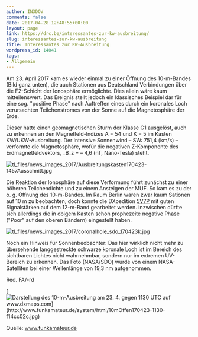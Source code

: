 ```yaml
---
author: IN3DOV
comments: false
date: 2017-04-28 12:48:55+00:00
layout: page
link: https://drc.bz/interessantes-zur-kw-ausbreitung/
slug: interessantes-zur-kw-ausbreitung
title: Interessantes zur KW-Ausbreitung
wordpress_id: 14041
tags:
- Allgemein
---
```


Am 23. April 2017 kam es wieder einmal zu einer Öffnung des 10-m-Bandes (Bild ganz unten), die auch Stationen aus Deutschland Verbindungen über die F2-Schicht der Ionosphäre ermöglichte. Dies allein wäre kaum mitteilenswert.
Das Ereignis stellt jedoch ein klassisches Beispiel dar für eine sog. "positive Phase" nach Auftreffen eines durch ein koronales Loch verursachten Teilchenstromes von der Sonne auf die Magnetosphäre der Erde.

Dieser hatte einen geomagnetischen Sturm der Klasse G1 ausgelöst, auch zu erkennen an den Magnetfeld-Indizes A = 54 und K = 5 im Kasten KW/UKW-Ausbreitung. Der intensive Sonnenwind – SW: 751,4 (km/s) – verformte die Magnetosphäre, wofür die negativen Z-Komponente des Erdmagnetfeldvektors, _B_z = – 4,6 (nT, Nano-Tesla) steht.

![tl_files/news_images_2017/Ausbreitungskasten170423-1457Ausschnitt.jpg](http://www.funkamateur.de/tl_files/news_images_2017/Ausbreitungskasten170423-1457Ausschnitt.jpg)

Die Reaktion der Ionosphäre auf diese Verformung führt zunächst zu einer höheren Teilchendichte und zu einem Ansteigen der MUF. So kam es zu der o. g. Öffnung des 10-m-Bandes. Im Raum Berlin waren zwar kaum Sationen auf 10 m zu beobachten, doch konnte die DXpedition [5V7P](https://qrz.com/db/5v7p) mit guten Signalstärken auf dem 12-m-Band gearbeitet werden. Inzwischen dürfte sich allerdings die in obigem Kasten schon prophezeite negative Phase ("Poor" auf den oberen Bändern) eingestellt haben.

![tl_files/news_images_2017/coronalhole_sdo_170423k.jpg](http://www.funkamateur.de/tl_files/news_images_2017/coronalhole_sdo_170423k.jpg)

Noch ein Hinweis für Sonnenbeobachter: Das hier wirklich nicht mehr zu übersehende langgestreckte schwarze koronale Loch ist im Bereich des sichtbaren Lichtes nicht wahrnehmbar, sondern nur im extremen UV-Bereich zu erkennen. Das Foto (NASA/SDO) wurde von einem NASA-Satelliten bei einer Wellenlänge von 19,3 nm aufgenommen.

Red. FA/-rd


[![Darstellung des 10-m-Ausbreitung am 23. 4. gegen 1130 UTC auf www.dxmaps.com](http://www.funkamateur.de/system/html/10mOffen170423-1130-f14cc02c.jpg) ](http://www.funkamateur.de/tl_files/news_images_2017/10mOffen170423-1130.jpg)







Quelle: www.funkamateur.de
